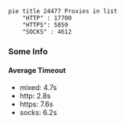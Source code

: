 
```mermaid
pie title 24477 Proxies in list
    "HTTP" : 17700
    "HTTPS": 5859
    "SOCKS" : 4612
```

### Some Info
#### Average Timeout

- mixed: 4.7s
- http: 2.8s
- https: 7.6s
- socks: 6.2s